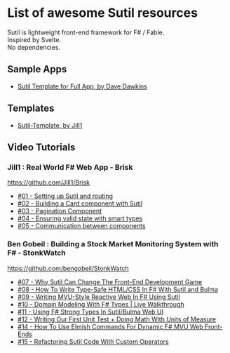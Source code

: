 # List of awesome Sutil resources

Sutil is lightweight front-end framework for F# / Fable.  
Inspired by Svelte.  
No dependencies.  

## Sample Apps

* [Sutil Template for Full App, by Dave Dawkins](https://github.com/davedawkins/sutil-template-app)

## Templates

* [Sutil-Template, by Jill1](https://github.com/Jlll1/Sutil-Template)

## Video Tutorials

### Jill1 : Real World F# Web App - Brisk

https://github.com/Jlll1/Brisk  
* [#01 - Setting up Sutil and routing](https://youtu.be/EC5smZp4DDc)
* [#02 - Building a Card component with Sutil](https://youtu.be/yrK-iTORgU8)
* [#03 - Pagination Component](https://youtu.be/lgbKSQNIvrU)
* [#04 - Ensuring valid state with smart types](https://youtu.be/Bs5zTkmMmas)
* [#05 - Communication between components](https://youtu.be/NuAzX_6flsI)

### Ben Gobeil : Building a Stock Market Monitoring System with F# - StonkWatch

https://github.com/bengobeil/StonkWatch
* [#07 - Why Sutil Can Change The Front-End Development Game](https://youtu.be/D5LwGKNa6dk?list=PLWtGeD5k0ryhV0Fq-_n9OADe1mud_ZTlT)
* [#08 - How To Write Type-Safe HTML/CSS In F# With Sutil and Bulma](https://youtu.be/IcSvaWPcBls?list=PLWtGeD5k0ryhV0Fq-_n9OADe1mud_ZTlT)
* [#09 - Writing MVU-Style Reactive Web In F# Using Sutil](https://youtu.be/9j2ucq2xsD4?list=PLWtGeD5k0ryhV0Fq-_n9OADe1mud_ZTlT)
* [#10 - Domain Modeling With F# Types | Live Walkthrough](https://youtu.be/8ab-0B2KlR8?list=PLWtGeD5k0ryhV0Fq-_n9OADe1mud_ZTlT)
* [#11 - Using F# Strong Types In Sutil/Bulma Web UI](https://youtu.be/iKf9PhdQNRo?list=PLWtGeD5k0ryhV0Fq-_n9OADe1mud_ZTlT)
* [#12 - Writing Our First Unit Test + Doing Math With Units of Measure](https://youtu.be/K057g57reY0?list=PLWtGeD5k0ryhV0Fq-_n9OADe1mud_ZTlT)
* [#14 - How To Use Elmish Commands For Dynamic F# MVU Web Front-Ends](https://youtu.be/_i0hwcjXk8I?list=PLWtGeD5k0ryhV0Fq-_n9OADe1mud_ZTlT)
* [#15 - Refactoring Sutil Code With Custom Operators](https://youtu.be/m6TmrvaEcHw?list=PLWtGeD5k0ryhV0Fq-_n9OADe1mud_ZTlT)
